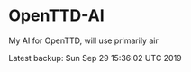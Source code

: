 # OpenTTD-AI
My AI for OpenTTD, will use primarily air

Latest backup: Sun Sep 29 15:36:02 UTC 2019
